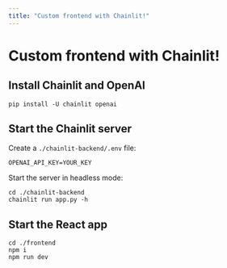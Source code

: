 ```yaml
---
title: "Custom frontend with Chainlit!"
---
```


# Custom frontend with Chainlit!

## Install Chainlit and OpenAI

```shell
pip install -U chainlit openai
```

## Start the Chainlit server

Create a `./chainlit-backend/.env` file:

```.env
OPENAI_API_KEY=YOUR_KEY
```

Start the server in headless mode:

```shell
cd ./chainlit-backend
chainlit run app.py -h
```

## Start the React app

```shell
cd ./frontend
npm i
npm run dev
```
